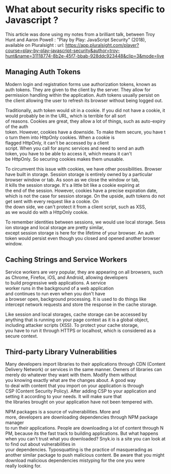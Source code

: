 # What about security risks specific to Javascript ?

This article was done using my notes from a brilliant talk, between Troy Hunt and Aaron Powell  : "Play by Play: JavaScript Security" (2018), available on Pluralsight : url: https://app.pluralsight.com/player?course=play-by-play-javascript-security&author=troy-hunt&name=31118774-8b2e-45f7-bbab-928ddc923448&clip=3&mode=live


## Managing Auth Tokens

Modern login and registration forms use authorization tokens, known as auth tokens. They are given to the client by the server. They allow for permission handling within the application. Auth tokens usually persist on the client allowing the user to refresh its browser without being logged out. 

Traditionally, auth token would sit in a cookie. If you did not have a cookie, it would probably be in the URL, which is terrible for all sort of reasons. Cookies are great, they allow a lot of things, such as auto-expiry of the auth token. However, cookies have a downside. To make them secure, you have to turn them into HttpOnly cookies. When a cookie is flagged HttpOnly, it can't be accessed by a client script. When you call for async services and need to send an auth token, you have to be able to access it, which means it can't be HttpOnly. So securing cookies makes them unusable. 

To circumvent this issue with cookies, we have other possibilities. Browser have built in storage. Session storage is entirely owned by a particular browser window or tab. As soon as we close the window or tab, it kills the session storage. It's a little bit like a cookie expiring at the end of the session. However, cookies have a precise expiration date, which is not the case for session storage. On the upside, auth tokens do not get sent with every request like a cookie. On the down side, we can't protect it from a client script, such as XSS, as we would do with a HttpOnly cookie.

To remember identities between sessions, we would use local storage. Session storage and local storage are pretty similar, except session storage is here for the lifetime of your browser. An auth token would persist even though you closed and opened another browser window. 


## Caching Strings and Service Workers

Service workers are very popular, they are appearing on all browsers, such as Chrome, Firefox, iOS, and Android, allowing developers to build progressive web applications. A service worker runs in the background of a web application and continues to run even when you don't have a browser open, background processing. It is used to do things like intercept network requests and store the response in the cache storage.

Like session and local storages, cache storage can be accessed by anything that is running on your page context as it is a global object, including attacker scripts (XSS). To protect your cache storage, you have to run it through HTTPS or localhost, which is considered as a secure context. 


## Third-party Library Vulnerabilities

Many developers import libraries to their applications through CDN (Content Delivery Network) or services in the same manner. Owners of libraries can merely do whatever they want with them. Modify them without you knowing exactly what are the changes about. A good way to deal with content that you import on your application is through CSP (Content Security Policy). After adding CSP to your application and setting it according to your needs. It will make sure that the libraries brought on your application have not been tempered with. 

NPM packages is a source of vulnerabilities. More and more, developers are downloading dependencies through NPM package manager to run their applications. People are downloading a lot of content through NPM, because its the fast track to building applications. But what happens when you can't trust what you downloaded? Snyk.io is a site you can look at to find out about vulnerabilities in your dependencies. Typosquatting is the practice of masquerading as another similar package to push malicious content. Be aware that you might download malicious dependencies mistyping for the one you were really looking for. 



